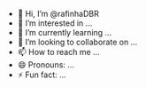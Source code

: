 - 👋 Hi, I’m @rafinhaDBR
- 👀 I’m interested in ...
- 🌱 I’m currently learning ...
- 💞️ I’m looking to collaborate on ...
- 📫 How to reach me ...
- 😄 Pronouns: ...
- ⚡ Fun fact: ...

<!---
rafinhaDBR/rafinhaDBR is a ✨ special ✨ repository because its `README.md` (this file) appears on your GitHub profile.
You can click the Preview link to take a look at your changes.
--->
